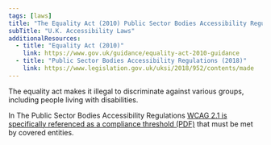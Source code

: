 ```yaml
---
tags: [laws]
title: "The Equality Act (2010) Public Sector Bodies Accessibility Regulations (2018)"
subTitle: "U.K. Accessibility Laws"
additionalResources:
  - title: "Equality Act (2010)"
    link: https://www.gov.uk/guidance/equality-act-2010-guidance
  - title: "Public Sector Bodies Accessibility Regulations (2018)"
    link: https://www.legislation.gov.uk/uksi/2018/952/contents/made
---
```


The equality act makes it illegal to discriminate against various groups, including people living with disabilities.

In The Public Sector Bodies Accessibility Regulations [WCAG 2.1 is specifically referenced as a compliance threshold (PDF)](https://www.legislation.gov.uk/uksi/2018/952/pdfs/uksiem_20180952_en.pdf) that must be met by covered entities.
